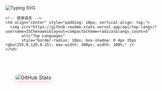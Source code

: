![Typing SVG](https://readme-typing-svg.herokuapp.com?color=%23B8A47E&bg=%23121212&center=true&vCenter=true&width=900&lines=Hi+there+👋,+I+am+Zhongwei+Chen.;🎉+Welcome+to+My+Github!;🤖+I'm+interested+in+Multi-modal+and+Cross-view+learning!;💬+Feel+free+to+ask+me+any+questions!)

<!-- 💻 GitHub 精简酷炫统计模块 -->
<table style="width: 100%; border-collapse: separate; border-spacing: 20px; margin-top: 40px;">
  <tr>
    <!-- GitHub 统计 -->
    <td align="center" style="padding: 10px; vertical-align: top;">
      <img src="https://github-readme-stats.vercel.app/api?username=ISChenawei&show_icons=true&hide_title=true&theme=radical&rank_icon=github"
           alt="GitHub Stats"
           style="border-radius: 18px; box-shadow: 0 4px 15px rgba(255,0,120,0.15); max-width: 370px; width: 100%;" />
    </td>

    <!-- 使用语言 -->
    <td align="center" style="padding: 10px; vertical-align: top;">
      <img src="https://github-readme-stats.vercel.app/api/top-langs/?username=ISChenawei&layout=compact&theme=radical&langs_count=5"
           alt="Top Languages"
           style="border-radius: 18px; box-shadow: 0 4px 15px rgba(255,0,120,0.15); max-width: 300px; width: 100%;" />
    </td>
  </tr>
</table>







